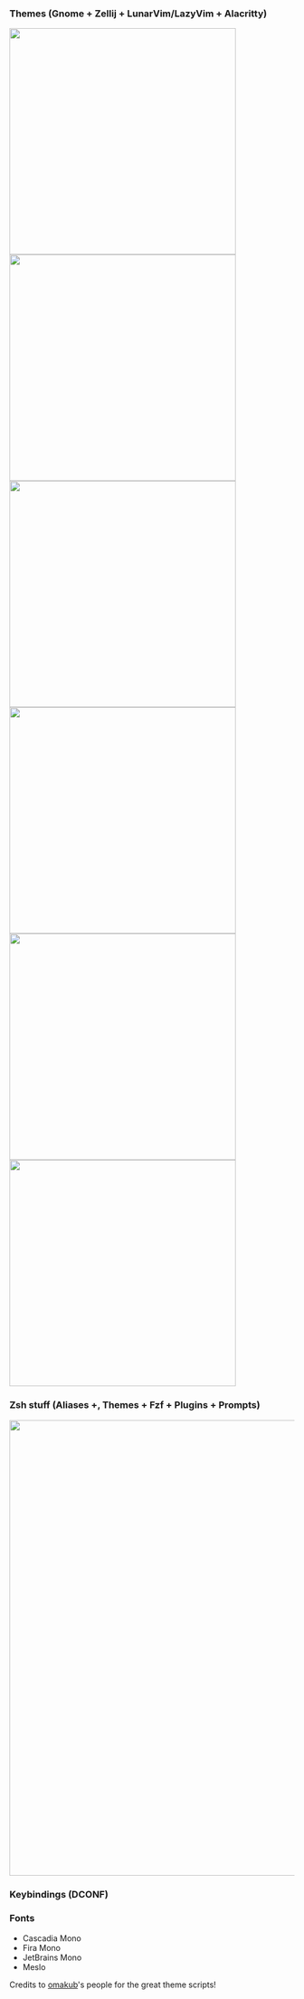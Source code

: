 ### Themes (Gnome + Zellij + LunarVim/LazyVim + Alacritty)
<p float="left">
  <img src="https://github.com/JxJxxJxJ/dotfiles-/assets/103049321/d13c80e1-3f36-4e15-8df3-6b265630179c" width="400" />
  <img src="https://github.com/JxJxxJxJ/dotfiles-/assets/103049321/f9bb2a90-9d74-4671-a679-3392ded47e7e" width="400" /> 
  <img src="https://github.com/JxJxxJxJ/dotfiles-/assets/103049321/5c4d10fc-5fb4-463b-b27c-5fc66c242d65" width="400" />
  <img src="https://github.com/JxJxxJxJ/dotfiles-/assets/103049321/8c88027a-20dd-4c63-9af4-d823b501056b" width="400" />
  <img src="https://github.com/JxJxxJxJ/dotfiles-/assets/103049321/9c2384a5-8ad5-4f74-8257-be11849700f4" width="400" />
  <img src="https://github.com/JxJxxJxJ/dotfiles-/assets/103049321/6b38e758-a47c-42cc-8afa-3c2cee7d5d8c" width="400" />

### Zsh stuff (Aliases +, Themes + Fzf + Plugins + Prompts)
<p float="left">
  <img src="https://github.com/JxJxxJxJ/dotfiles-/assets/103049321/b98b26aa-e9c9-46c8-88a0-a365eee5f69e" width="805" />

### Keybindings (DCONF)

### Fonts
* Cascadia Mono
* Fira Mono
* JetBrains Mono
* Meslo


Credits to [omakub](https://github.com/basecamp/omakub)'s people for the great theme scripts!
